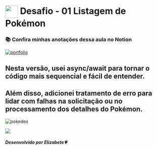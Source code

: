 <h1>
    <a href="https://www.dio.me/">
     <img align="center" width="40px" src="https://hermes.digitalinnovation.one/assets/diome/logo-minimized.png"></a>
    <span>Desafio - 01 Listagem de Pokémon</span>
</h1>

### 📚 Confira minhas anotações dessa aula no Notion

[![portfolio](https://img.shields.io/badge/Caderno_de_Estudos_-_DIO-ff8888?style=for-the-badge&logo=ko-fi&logoColor=white)](https://elizabete.notion.site/elizabete/Caderno-de-Estudos-DIO-e3f385c2993848f2b4423b32b6d15c55)
## Nesta versão, usei async/await para tornar o código mais sequencial e fácil de entender. 
## Além disso, adicionei tratamento de erro para lidar com falhas na solicitação ou no processamento dos detalhes do Pokémon.
![pokedex](https://github.com/ElizabeteFabri/dio-bootcamp-angular-java/assets/67619417/14b01ad0-3999-4bb7-bbf6-85872cbf5702)

<img src="https://user-images.githubusercontent.com/73097560/115834477-dbab4500-a447-11eb-908a-139a6edaec5c.gif"><br>

##### Desenvolvido por <span>Elizabete</span>💗



